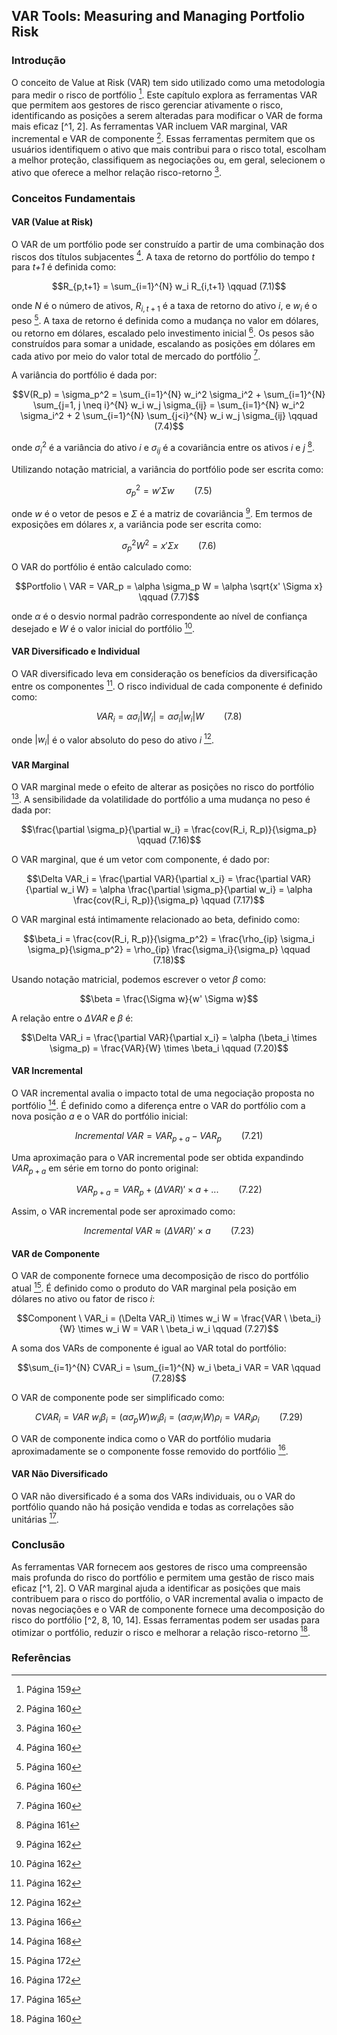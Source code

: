 ## VAR Tools: Measuring and Managing Portfolio Risk

### Introdução
O conceito de Value at Risk (VAR) tem sido utilizado como uma metodologia para medir o risco de portfólio [^1]. Este capítulo explora as ferramentas VAR que permitem aos gestores de risco gerenciar ativamente o risco, identificando as posições a serem alteradas para modificar o VAR de forma mais eficaz [^1, 2]. As ferramentas VAR incluem VAR marginal, VAR incremental e VAR de componente [^2]. Essas ferramentas permitem que os usuários identifiquem o ativo que mais contribui para o risco total, escolham a melhor proteção, classifiquem as negociações ou, em geral, selecionem o ativo que oferece a melhor relação risco-retorno [^2].

### Conceitos Fundamentais

#### VAR (Value at Risk)
O VAR de um portfólio pode ser construído a partir de uma combinação dos riscos dos títulos subjacentes [^2]. A taxa de retorno do portfólio do tempo *t* para *t+1* é definida como:

$$R_{p,t+1} = \sum_{i=1}^{N} w_i R_{i,t+1} \qquad (7.1)$$

onde *N* é o número de ativos, $R_{i,t+1}$ é a taxa de retorno do ativo *i*, e $w_i$ é o peso [^2]. A taxa de retorno é definida como a mudança no valor em dólares, ou retorno em dólares, escalado pelo investimento inicial [^2]. Os pesos são construídos para somar a unidade, escalando as posições em dólares em cada ativo por meio do valor total de mercado do portfólio [^2].

A variância do portfólio é dada por:

$$V(R_p) = \sigma_p^2 = \sum_{i=1}^{N} w_i^2 \sigma_i^2 + \sum_{i=1}^{N} \sum_{j=1, j \neq i}^{N} w_i w_j \sigma_{ij} = \sum_{i=1}^{N} w_i^2 \sigma_i^2 + 2 \sum_{i=1}^{N} \sum_{j<i}^{N} w_i w_j \sigma_{ij} \qquad (7.4)$$

onde $\sigma_i^2$ é a variância do ativo *i* e $\sigma_{ij}$ é a covariância entre os ativos *i* e *j* [^3].

Utilizando notação matricial, a variância do portfólio pode ser escrita como:

$$\sigma_p^2 = w' \Sigma w \qquad (7.5)$$

onde *w* é o vetor de pesos e $\Sigma$ é a matriz de covariância [^4]. Em termos de exposições em dólares *x*, a variância pode ser escrita como:

$$\sigma_p^2 W^2 = x' \Sigma x \qquad (7.6)$$

O VAR do portfólio é então calculado como:

$$Portfolio \ VAR = VAR_p = \alpha \sigma_p W = \alpha \sqrt{x' \Sigma x} \qquad (7.7)$$

onde $\alpha$ é o desvio normal padrão correspondente ao nível de confiança desejado e *W* é o valor inicial do portfólio [^4].

#### VAR Diversificado e Individual
O VAR diversificado leva em consideração os benefícios da diversificação entre os componentes [^4]. O risco individual de cada componente é definido como:

$$VAR_i = \alpha \sigma_i |W_i| = \alpha \sigma_i |w_i| W \qquad (7.8)$$

onde $|w_i|$ é o valor absoluto do peso do ativo *i* [^4].

#### VAR Marginal
O VAR marginal mede o efeito de alterar as posições no risco do portfólio [^8]. A sensibilidade da volatilidade do portfólio a uma mudança no peso é dada por:

$$\frac{\partial \sigma_p}{\partial w_i} = \frac{cov(R_i, R_p)}{\sigma_p} \qquad (7.16)$$

O VAR marginal, que é um vetor com componente, é dado por:

$$\Delta VAR_i = \frac{\partial VAR}{\partial x_i} = \frac{\partial VAR}{\partial w_i W} = \alpha \frac{\partial \sigma_p}{\partial w_i} = \alpha \frac{cov(R_i, R_p)}{\sigma_p} \qquad (7.17)$$

O VAR marginal está intimamente relacionado ao beta, definido como:

$$\beta_i = \frac{cov(R_i, R_p)}{\sigma_p^2} = \frac{\rho_{ip} \sigma_i \sigma_p}{\sigma_p^2} = \rho_{ip} \frac{\sigma_i}{\sigma_p} \qquad (7.18)$$

Usando notação matricial, podemos escrever o vetor $\beta$ como:

$$\beta = \frac{\Sigma w}{w' \Sigma w}$$

A relação entre o $\Delta VAR$ e $\beta$ é:

$$\Delta VAR_i = \frac{\partial VAR}{\partial x_i} = \alpha (\beta_i \times \sigma_p) = \frac{VAR}{W} \times \beta_i \qquad (7.20)$$

#### VAR Incremental
O VAR incremental avalia o impacto total de uma negociação proposta no portfólio [^10]. É definido como a diferença entre o VAR do portfólio com a nova posição *a* e o VAR do portfólio inicial:

$$Incremental \ VAR = VAR_{p+a} - VAR_p \qquad (7.21)$$

Uma aproximação para o VAR incremental pode ser obtida expandindo $VAR_{p+a}$ em série em torno do ponto original:

$$VAR_{p+a} = VAR_p + (\Delta VAR)' \times a + ... \qquad (7.22)$$

Assim, o VAR incremental pode ser aproximado como:

$$Incremental \ VAR \approx (\Delta VAR)' \times a \qquad (7.23)$$

#### VAR de Componente
O VAR de componente fornece uma decomposição de risco do portfólio atual [^14]. É definido como o produto do VAR marginal pela posição em dólares no ativo ou fator de risco *i*:

$$Component \ VAR_i = (\Delta VAR_i) \times w_i W = \frac{VAR \ \beta_i}{W} \times w_i W = VAR \ \beta_i w_i \qquad (7.27)$$

A soma dos VARs de componente é igual ao VAR total do portfólio:

$$\sum_{i=1}^{N} CVAR_i = \sum_{i=1}^{N} w_i \beta_i VAR = VAR \qquad (7.28)$$

O VAR de componente pode ser simplificado como:

$$CVAR_i = VAR \ w_i \beta_i = (\alpha \sigma_p W) w_i \beta_i = (\alpha \sigma_i w_i W) \rho_i = VAR_i \rho_i \qquad (7.29)$$

O VAR de componente indica como o VAR do portfólio mudaria aproximadamente se o componente fosse removido do portfólio [^14].

#### VAR Não Diversificado
O VAR não diversificado é a soma dos VARs individuais, ou o VAR do portfólio quando não há posição vendida e todas as correlações são unitárias [^7].

### Conclusão
As ferramentas VAR fornecem aos gestores de risco uma compreensão mais profunda do risco do portfólio e permitem uma gestão de risco mais eficaz [^1, 2]. O VAR marginal ajuda a identificar as posições que mais contribuem para o risco do portfólio, o VAR incremental avalia o impacto de novas negociações e o VAR de componente fornece uma decomposição do risco do portfólio [^2, 8, 10, 14]. Essas ferramentas podem ser usadas para otimizar o portfólio, reduzir o risco e melhorar a relação risco-retorno [^2].

### Referências
[^1]: Página 159
[^2]: Página 160
[^3]: Página 161
[^4]: Página 162
[^5]: Página 163
[^6]: Página 164
[^7]: Página 165
[^8]: Página 166
[^9]: Página 167
[^10]: Página 168
[^11]: Página 169
[^12]: Página 170
[^13]: Página 171
[^14]: Página 172
[^15]: Página 173
[^16]: Página 174
[^17]: Página 175
[^18]: Página 176
[^19]: Página 177
[^20]: Página 178
[^21]: Página 179
[^22]: Página 180
[^23]: Página 181
<!-- END -->